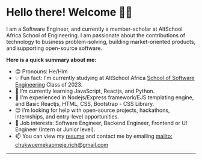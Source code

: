 # Hello there! Welcome 👋👋
I am a Software Engineer, and currently a member-scholar at AltSchool Africa School of Engineering. I am passionate about the contributions of technology to business problem-solving, building market-oriented products, and supporting open-source software.

<p><strong>Here is a quick summary about me:</strong><p>
  <ul>
    <li>😊 Pronouns: He/Him</li>
    <li>💡 Fun fact: I'm currently studying at AltSchool Africa <a href="https://www.altschoolafrica.com/schools/engineering">School of Software Engineering</a> Class of 2023.</li>
    <li>🌱 I’m currently learning JavaScript, Reactjs, and Python.</li>
    <li>👔 I'm experienced in Nodejs/Express framework/EJS templating engine, and Basic Reactjs, HTML, CSS, Bootstrap - CSS Library.
    <li>😊 I’m looking for help with open-source projects, hackathons, internships, and entry-level opportunities.</li>
    <li>💼 Job interests: Software Engineer, Backend Engineer, Frontend or UI Engineer (Intern or Junior level).</li>
    <li>📫 You can view my <a href="">resume<a> and contact me by emailing <a href="mailto:chukwuemekaomeje.rich@gmail.com">mailto: chukwuemekaomeje.rich@gmail.com<a></li>
</ul>
<hr>
